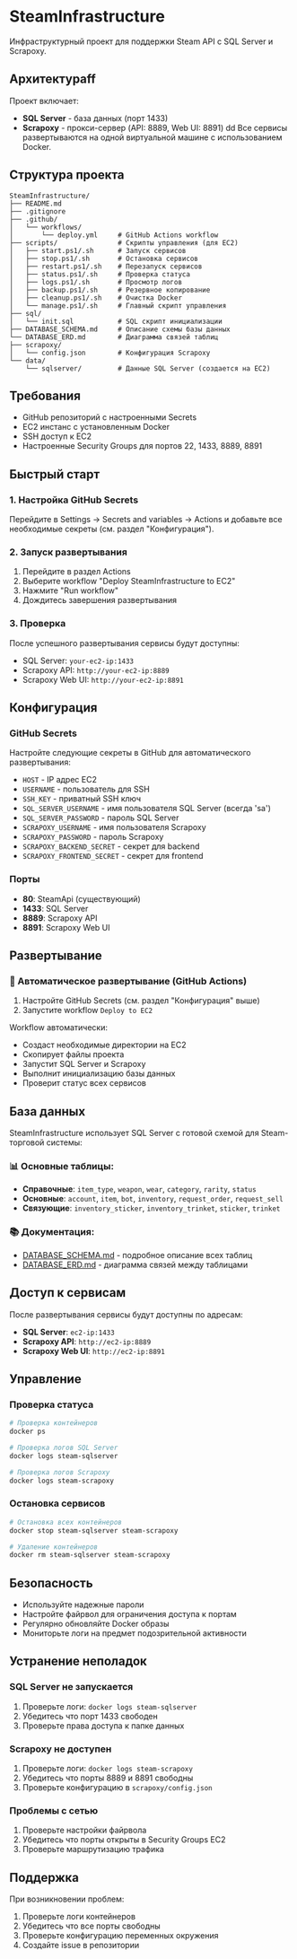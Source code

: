 # SteamInfrastructure

Инфраструктурный проект для поддержки Steam API с SQL Server и Scrapoxy.

## Архитектураff

Проект включает:
- **SQL Server** - база данных (порт 1433)
- **Scrapoxy** - прокси-сервер (API: 8889, Web UI: 8891)
dd
Все сервисы развертываются на одной виртуальной машине с использованием Docker.

## Структура проекта

```
SteamInfrastructure/
├── README.md
├── .gitignore
├── .github/
│   └── workflows/
│       └── deploy.yml     # GitHub Actions workflow
├── scripts/               # Скрипты управления (для EC2)
│   ├── start.ps1/.sh      # Запуск сервисов
│   ├── stop.ps1/.sh       # Остановка сервисов
│   ├── restart.ps1/.sh    # Перезапуск сервисов
│   ├── status.ps1/.sh     # Проверка статуса
│   ├── logs.ps1/.sh       # Просмотр логов
│   ├── backup.ps1/.sh     # Резервное копирование
│   ├── cleanup.ps1/.sh    # Очистка Docker
│   └── manage.ps1/.sh     # Главный скрипт управления
├── sql/
│   └── init.sql           # SQL скрипт инициализации
├── DATABASE_SCHEMA.md     # Описание схемы базы данных
└── DATABASE_ERD.md        # Диаграмма связей таблиц
├── scrapoxy/
│   └── config.json        # Конфигурация Scrapoxy
└── data/
    └── sqlserver/         # Данные SQL Server (создается на EC2)
```

## Требования

- GitHub репозиторий с настроенными Secrets
- EC2 инстанс с установленным Docker
- SSH доступ к EC2
- Настроенные Security Groups для портов 22, 1433, 8889, 8891

## Быстрый старт

### 1. Настройка GitHub Secrets

Перейдите в Settings → Secrets and variables → Actions и добавьте все необходимые секреты (см. раздел "Конфигурация").

### 2. Запуск развертывания

1. Перейдите в раздел Actions
2. Выберите workflow "Deploy SteamInfrastructure to EC2"
3. Нажмите "Run workflow"
4. Дождитесь завершения развертывания

### 3. Проверка

После успешного развертывания сервисы будут доступны:
- SQL Server: `your-ec2-ip:1433`
- Scrapoxy API: `http://your-ec2-ip:8889`
- Scrapoxy Web UI: `http://your-ec2-ip:8891`

## Конфигурация

### GitHub Secrets

Настройте следующие секреты в GitHub для автоматического развертывания:

- `HOST` - IP адрес EC2
- `USERNAME` - пользователь для SSH
- `SSH_KEY` - приватный SSH ключ
- `SQL_SERVER_USERNAME` - имя пользователя SQL Server (всегда 'sa')
- `SQL_SERVER_PASSWORD` - пароль SQL Server
- `SCRAPOXY_USERNAME` - имя пользователя Scrapoxy
- `SCRAPOXY_PASSWORD` - пароль Scrapoxy
- `SCRAPOXY_BACKEND_SECRET` - секрет для backend
- `SCRAPOXY_FRONTEND_SECRET` - секрет для frontend

### Порты

- **80**: SteamApi (существующий)
- **1433**: SQL Server
- **8889**: Scrapoxy API
- **8891**: Scrapoxy Web UI

## Развертывание

### 🚀 Автоматическое развертывание (GitHub Actions)

1. Настройте GitHub Secrets (см. раздел "Конфигурация" выше)
2. Запустите workflow `Deploy to EC2`

Workflow автоматически:
- Создаст необходимые директории на EC2
- Скопирует файлы проекта
- Запустит SQL Server и Scrapoxy
- Выполнит инициализацию базы данных
- Проверит статус всех сервисов

## База данных

SteamInfrastructure использует SQL Server с готовой схемой для Steam-торговой системы:

### 📊 Основные таблицы:
- **Справочные**: `item_type`, `weapon`, `wear`, `category`, `rarity`, `status`
- **Основные**: `account`, `item`, `bot`, `inventory`, `request_order`, `request_sell`
- **Связующие**: `inventory_sticker`, `inventory_trinket`, `sticker`, `trinket`

### 📚 Документация:
- [DATABASE_SCHEMA.md](DATABASE_SCHEMA.md) - подробное описание всех таблиц
- [DATABASE_ERD.md](DATABASE_ERD.md) - диаграмма связей между таблицами

## Доступ к сервисам

После развертывания сервисы будут доступны по адресам:

- **SQL Server**: `ec2-ip:1433`
- **Scrapoxy API**: `http://ec2-ip:8889`
- **Scrapoxy Web UI**: `http://ec2-ip:8891`

## Управление

### Проверка статуса

```bash
# Проверка контейнеров
docker ps

# Проверка логов SQL Server
docker logs steam-sqlserver

# Проверка логов Scrapoxy
docker logs steam-scrapoxy
```

### Остановка сервисов

```bash
# Остановка всех контейнеров
docker stop steam-sqlserver steam-scrapoxy

# Удаление контейнеров
docker rm steam-sqlserver steam-scrapoxy
```

## Безопасность

- Используйте надежные пароли
- Настройте файрвол для ограничения доступа к портам
- Регулярно обновляйте Docker образы
- Мониторьте логи на предмет подозрительной активности

## Устранение неполадок

### SQL Server не запускается

1. Проверьте логи: `docker logs steam-sqlserver`
2. Убедитесь что порт 1433 свободен
3. Проверьте права доступа к папке данных

### Scrapoxy не доступен

1. Проверьте логи: `docker logs steam-scrapoxy`
2. Убедитесь что порты 8889 и 8891 свободны
3. Проверьте конфигурацию в `scrapoxy/config.json`

### Проблемы с сетью

1. Проверьте настройки файрвола
2. Убедитесь что порты открыты в Security Groups EC2
3. Проверьте маршрутизацию трафика

## Поддержка

При возникновении проблем:
1. Проверьте логи контейнеров
2. Убедитесь что все порты свободны
3. Проверьте конфигурацию переменных окружения
4. Создайте issue в репозитории
